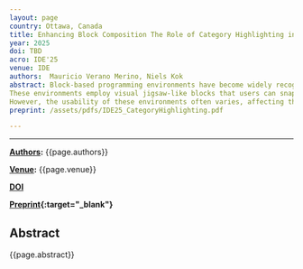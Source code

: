 ```yaml
---
layout: page
country: Ottawa, Canada
title: Enhancing Block Composition The Role of Category Highlighting in Block-Based Environments
year: 2025
doi: TBD
acro: IDE'25
venue: IDE
authors:  Mauricio Verano Merino, Niels Kok
abstract: Block-based programming environments have become widely recognized as a user-friendly approach to programming, especially for beginners and non-technical users. They offer a programming experience based on the what-you-see-is-what-you-get (WYSIWYG) paradigm.
These environments employ visual jigsaw-like blocks that users can snap together to form programs, allowing them to focus on logical concepts without the burden of the language's syntax.
However, the usability of these environments often varies, affecting the quality of the user experience. This paper presents Category Highlighting, a technique designed to enhance block discoverability, facilitate intuitive interactions, and improve overall navigation within environments built on the Google Blockly library. We demonstrate its usefulness in different case studies.
preprint: /assets/pdfs/IDE25_CategoryHighlighting.pdf

---
```


---

**[Authors](#):** {{page.authors}}

**[Venue](#):** {{page.venue}}


**[DOI]({{page.doi}})**  


**[Preprint]({{page.preprint}}){:target="_blank"}** 

## Abstract

{{page.abstract}}